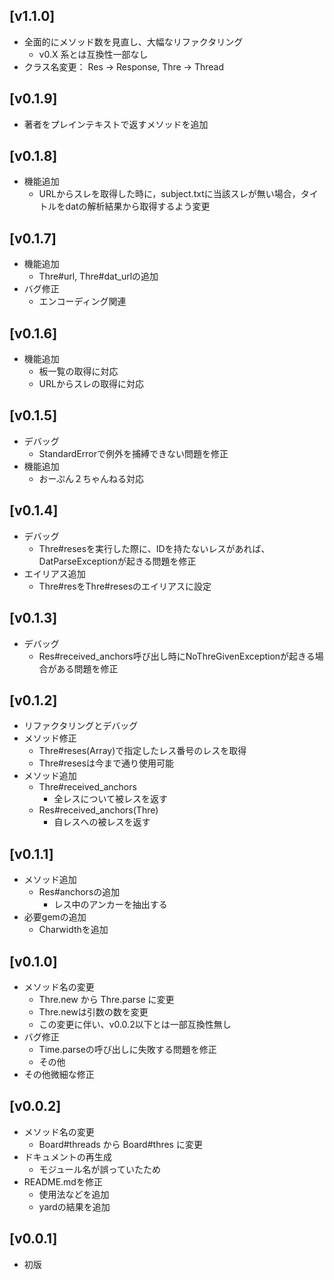 ## [v1.1.0]

* 全面的にメソッド数を見直し、大幅なリファクタリング
  * v0.X 系とは互換性一部なし
* クラス名変更： Res -> Response, Thre -> Thread

## [v0.1.9]

* 著者をプレインテキストで返すメソッドを追加

## [v0.1.8]

* 機能追加
  * URLからスレを取得した時に，subject.txtに当該スレが無い場合，タイトルをdatの解析結果から取得するよう変更
  
## [v0.1.7]

* 機能追加
  * Thre#url, Thre#dat_urlの追加
* バグ修正
  * エンコーディング関連

## [v0.1.6]

* 機能追加
  * 板一覧の取得に対応
  * URLからスレの取得に対応


## [v0.1.5]

* デバッグ
  * StandardErrorで例外を捕縛できない問題を修正
* 機能追加
  * おーぷん２ちゃんねる対応

## [v0.1.4]

* デバッグ
  * Thre#resesを実行した際に、IDを持たないレスがあれば、DatParseExceptionが起きる問題を修正
* エイリアス追加
  * Thre#resをThre#resesのエイリアスに設定

## [v0.1.3]

* デバッグ
  * Res#received_anchors呼び出し時にNoThreGivenExceptionが起きる場合がある問題を修正

## [v0.1.2]

* リファクタリングとデバッグ
* メソッド修正
  * Thre#reses(Array<Fixnum>)で指定したレス番号のレスを取得
  * Thre#resesは今まで通り使用可能
* メソッド追加
  * Thre#received_anchors
    * 全レスについて被レスを返す
  * Res#received_anchors(Thre)
    * 自レスへの被レスを返す

## [v0.1.1]

* メソッド追加
  * Res#anchorsの追加
    * レス中のアンカーを抽出する
* 必要gemの追加
  * Charwidthを追加

## [v0.1.0]

* メソッド名の変更
  * Thre.new から Thre.parse に変更
  * Thre.newは引数の数を変更
  * この変更に伴い、v0.0.2以下とは一部互換性無し
* バグ修正
  * Time.parseの呼び出しに失敗する問題を修正
  * その他
* その他微細な修正

## [v0.0.2]

* メソッド名の変更
  * Board#threads から Board#thres に変更
* ドキュメントの再生成
  * モジュール名が誤っていたため
* README.mdを修正
  * 使用法などを追加
  * yardの結果を追加

## [v0.0.1]

* 初版
